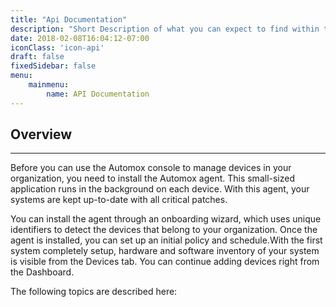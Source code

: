 ```yaml
---
title: "Api Documentation"
description: "Short Description of what you can expect to find within these docs."
date: 2018-02-08T16:04:12-07:00
iconClass: 'icon-api'
draft: false
fixedSidebar: false
menu: 
    mainmenu: 
        name: API Documentation
---
```


## Overview
***
Before you can use the Automox console to manage devices in your organization, you need to install the Automox agent. This small-sized application runs in the background on each device. With this agent, your systems are kept up-to-date with all critical patches.

You can install the agent through an onboarding wizard, which uses unique identifiers to detect the devices that belong to your organization. Once the agent is installed, you can set up an initial policy and schedule.With the first system completely setup, hardware and software inventory of your system is visible from the Devices tab. You can continue adding devices right from the Dashboard.

The following topics are described here:
